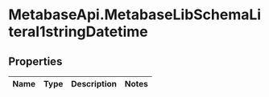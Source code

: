# MetabaseApi.MetabaseLibSchemaLiteral1stringDatetime

## Properties

Name | Type | Description | Notes
------------ | ------------- | ------------- | -------------


